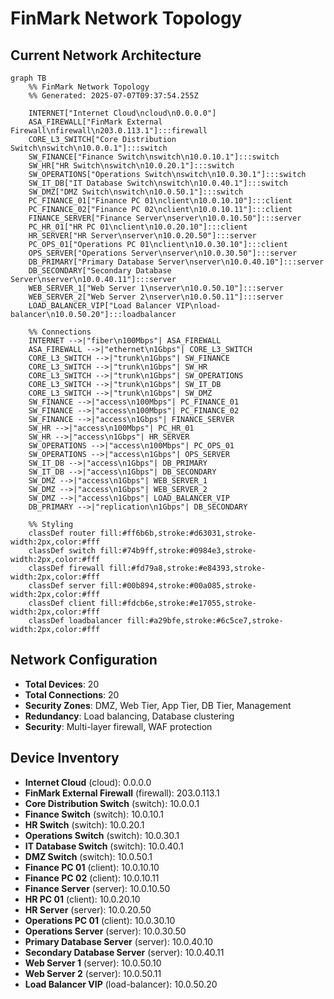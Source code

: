 # FinMark Network Topology

## Current Network Architecture

```mermaid
graph TB
    %% FinMark Network Topology
    %% Generated: 2025-07-07T09:37:54.255Z

    INTERNET["Internet Cloud\ncloud\n0.0.0.0"]
    ASA_FIREWALL["FinMark External Firewall\nfirewall\n203.0.113.1"]:::firewall
    CORE_L3_SWITCH["Core Distribution Switch\nswitch\n10.0.0.1"]:::switch
    SW_FINANCE["Finance Switch\nswitch\n10.0.10.1"]:::switch
    SW_HR["HR Switch\nswitch\n10.0.20.1"]:::switch
    SW_OPERATIONS["Operations Switch\nswitch\n10.0.30.1"]:::switch
    SW_IT_DB["IT Database Switch\nswitch\n10.0.40.1"]:::switch
    SW_DMZ["DMZ Switch\nswitch\n10.0.50.1"]:::switch
    PC_FINANCE_01["Finance PC 01\nclient\n10.0.10.10"]:::client
    PC_FINANCE_02["Finance PC 02\nclient\n10.0.10.11"]:::client
    FINANCE_SERVER["Finance Server\nserver\n10.0.10.50"]:::server
    PC_HR_01["HR PC 01\nclient\n10.0.20.10"]:::client
    HR_SERVER["HR Server\nserver\n10.0.20.50"]:::server
    PC_OPS_01["Operations PC 01\nclient\n10.0.30.10"]:::client
    OPS_SERVER["Operations Server\nserver\n10.0.30.50"]:::server
    DB_PRIMARY["Primary Database Server\nserver\n10.0.40.10"]:::server
    DB_SECONDARY["Secondary Database Server\nserver\n10.0.40.11"]:::server
    WEB_SERVER_1["Web Server 1\nserver\n10.0.50.10"]:::server
    WEB_SERVER_2["Web Server 2\nserver\n10.0.50.11"]:::server
    LOAD_BALANCER_VIP["Load Balancer VIP\nload-balancer\n10.0.50.20"]:::loadbalancer

    %% Connections
    INTERNET -->|"fiber\n100Mbps"| ASA_FIREWALL
    ASA_FIREWALL -->|"ethernet\n1Gbps"| CORE_L3_SWITCH
    CORE_L3_SWITCH -->|"trunk\n1Gbps"| SW_FINANCE
    CORE_L3_SWITCH -->|"trunk\n1Gbps"| SW_HR
    CORE_L3_SWITCH -->|"trunk\n1Gbps"| SW_OPERATIONS
    CORE_L3_SWITCH -->|"trunk\n1Gbps"| SW_IT_DB
    CORE_L3_SWITCH -->|"trunk\n1Gbps"| SW_DMZ
    SW_FINANCE -->|"access\n100Mbps"| PC_FINANCE_01
    SW_FINANCE -->|"access\n100Mbps"| PC_FINANCE_02
    SW_FINANCE -->|"access\n1Gbps"| FINANCE_SERVER
    SW_HR -->|"access\n100Mbps"| PC_HR_01
    SW_HR -->|"access\n1Gbps"| HR_SERVER
    SW_OPERATIONS -->|"access\n100Mbps"| PC_OPS_01
    SW_OPERATIONS -->|"access\n1Gbps"| OPS_SERVER
    SW_IT_DB -->|"access\n1Gbps"| DB_PRIMARY
    SW_IT_DB -->|"access\n1Gbps"| DB_SECONDARY
    SW_DMZ -->|"access\n1Gbps"| WEB_SERVER_1
    SW_DMZ -->|"access\n1Gbps"| WEB_SERVER_2
    SW_DMZ -->|"access\n1Gbps"| LOAD_BALANCER_VIP
    DB_PRIMARY -->|"replication\n1Gbps"| DB_SECONDARY

    %% Styling
    classDef router fill:#ff6b6b,stroke:#d63031,stroke-width:2px,color:#fff
    classDef switch fill:#74b9ff,stroke:#0984e3,stroke-width:2px,color:#fff
    classDef firewall fill:#fd79a8,stroke:#e84393,stroke-width:2px,color:#fff
    classDef server fill:#00b894,stroke:#00a085,stroke-width:2px,color:#fff
    classDef client fill:#fdcb6e,stroke:#e17055,stroke-width:2px,color:#fff
    classDef loadbalancer fill:#a29bfe,stroke:#6c5ce7,stroke-width:2px,color:#fff

```

## Network Configuration

- **Total Devices**: 20
- **Total Connections**: 20
- **Security Zones**: DMZ, Web Tier, App Tier, DB Tier, Management
- **Redundancy**: Load balancing, Database clustering
- **Security**: Multi-layer firewall, WAF protection

## Device Inventory

- **Internet Cloud** (cloud): 0.0.0.0
- **FinMark External Firewall** (firewall): 203.0.113.1
- **Core Distribution Switch** (switch): 10.0.0.1
- **Finance Switch** (switch): 10.0.10.1
- **HR Switch** (switch): 10.0.20.1
- **Operations Switch** (switch): 10.0.30.1
- **IT Database Switch** (switch): 10.0.40.1
- **DMZ Switch** (switch): 10.0.50.1
- **Finance PC 01** (client): 10.0.10.10
- **Finance PC 02** (client): 10.0.10.11
- **Finance Server** (server): 10.0.10.50
- **HR PC 01** (client): 10.0.20.10
- **HR Server** (server): 10.0.20.50
- **Operations PC 01** (client): 10.0.30.10
- **Operations Server** (server): 10.0.30.50
- **Primary Database Server** (server): 10.0.40.10
- **Secondary Database Server** (server): 10.0.40.11
- **Web Server 1** (server): 10.0.50.10
- **Web Server 2** (server): 10.0.50.11
- **Load Balancer VIP** (load-balancer): 10.0.50.20
